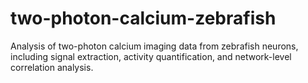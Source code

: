 # two-photon-calcium-zebrafish
Analysis of two-photon calcium imaging data from zebrafish neurons, including signal extraction, activity quantification, and network-level correlation analysis.
